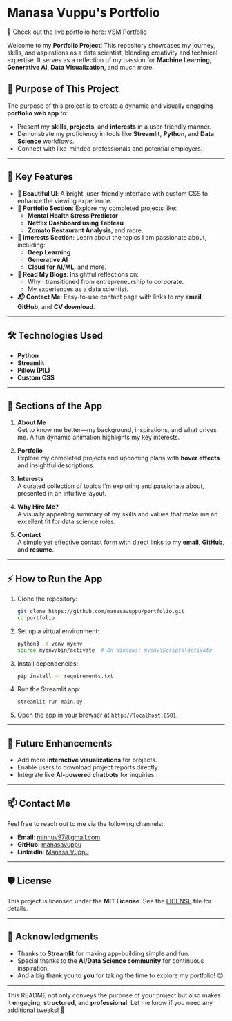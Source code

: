 # **Manasa Vuppu's Portfolio** 

🚀 Check out the live portfolio here: 
[VSM Portfolio](https://vsm-portfolio.streamlit.app/)


Welcome to my **Portfolio Project**! This repository showcases my journey, skills, and aspirations as a data scientist, blending creativity and technical expertise. It serves as a reflection of my passion for **Machine Learning**, **Generative AI**, **Data Visualization**, and much more.

## 🎯 **Purpose of This Project**

The purpose of this project is to create a dynamic and visually engaging **portfolio web app** to:
- Present my **skills**, **projects**, and **interests** in a user-friendly manner.
- Demonstrate my proficiency in tools like **Streamlit**, **Python**, and **Data Science** workflows.
- Connect with like-minded professionals and potential employers.

---

## 🚀 **Key Features**

- **🎨 Beautiful UI**: A bright, user-friendly interface with custom CSS to enhance the viewing experience.
- **📂 Portfolio Section**: Explore my completed projects like:
  - **Mental Health Stress Predictor**  
  - **Netflix Dashboard using Tableau**  
  - **Zomato Restaurant Analysis**, and more.
- **🧠 Interests Section**: Learn about the topics I am passionate about, including:
  - **Deep Learning**
  - **Generative AI**
  - **Cloud for AI/ML**, and more.
- **📜 Read My Blogs**: Insightful reflections on:
  - Why I transitioned from entrepreneurship to corporate.
  - My experiences as a data scientist.
- **📬 Contact Me**: Easy-to-use contact page with links to my **email**, **GitHub**, and **CV download**.

---

## 🛠️ **Technologies Used**

- **Python** 
- **Streamlit** 
- **Pillow (PIL)** 
- **Custom CSS** 

---

## 🌟 **Sections of the App**

1. **About Me**  
   Get to know me better—my background, inspirations, and what drives me. A fun dynamic animation highlights my key interests.

2. **Portfolio**  
   Explore my completed projects and upcoming plans with **hover effects** and insightful descriptions.

3. **Interests**  
   A curated collection of topics I’m exploring and passionate about, presented in an intuitive layout.

4. **Why Hire Me?**  
   A visually appealing summary of my skills and values that make me an excellent fit for data science roles.

5. **Contact**  
   A simple yet effective contact form with direct links to my **email**, **GitHub**, and **resume**.

---

## ⚡ **How to Run the App**

1. Clone the repository:
   ```bash
   git clone https://github.com/manasavuppu/portfolio.git
   cd portfolio
   ```

2. Set up a virtual environment:
   ```bash
   python3 -m venv myenv
   source myenv/bin/activate  # On Windows: myenv\Scripts\activate
   ```

3. Install dependencies:
   ```bash
   pip install -r requirements.txt
   ```

4. Run the Streamlit app:
   ```bash
   streamlit run main.py
   ```

5. Open the app in your browser at `http://localhost:8501`.

---

## 🌟 **Future Enhancements**

- Add more **interactive visualizations** for projects.
- Enable users to download project reports directly.
- Integrate live **AI-powered chatbots** for inquiries.

---

## 📫 **Contact Me**

Feel free to reach out to me via the following channels:

- **Email**: [minnuv97@gmail.com](mailto:minnuv97@gmail.com)  
- **GitHub**: [manasavuppu](https://github.com/manasavuppu)  
- **LinkedIn**: [Manasa Vuppu](https://www.linkedin.com/in/manasavuppu/)  

---

## 🛡️ **License**

This project is licensed under the **MIT License**. See the [LICENSE](LICENSE) file for details.

---

## 🙌 **Acknowledgments**

- Thanks to **Streamlit** for making app-building simple and fun.
- Special thanks to the **AI/Data Science community** for continuous inspiration.  
- And a big thank you to **you** for taking the time to explore my portfolio! 😊

---

This README not only conveys the purpose of your project but also makes it **engaging**, **structured**, and **professional**. Let me know if you need any additional tweaks! 🚀
